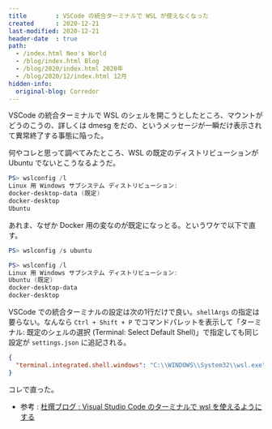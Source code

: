 ```yaml
---
title        : VSCode の統合ターミナルで WSL が使えなくなった
created      : 2020-12-21
last-modified: 2020-12-21
header-date  : true
path:
  - /index.html Neo's World
  - /blog/index.html Blog
  - /blog/2020/index.html 2020年
  - /blog/2020/12/index.html 12月
hidden-info:
  original-blog: Corredor
---
```


VSCode の統合ターミナルで WSL のシェルを開こうとしたところ、マウントがどうのこうの、詳しくは dmesg をだの、というメッセージが一瞬だけ表示されて異常終了する事態に陥った。

何やコレと思って調べてみたところ、WSL の既定のディストリビューションが Ubuntu でないとこうなるようだ。

```powershell
PS> wslconfig /l
Linux 用 Windows サブシステム ディストリビューション:
docker-desktop-data (既定)
docker-desktop
Ubuntu
```

あれま、なぜか Docker 用の変なのが既定になっとる。というワケで以下で直す。

```powershell
PS> wslconfig /s ubuntu

PS> wslconfig /l
Linux 用 Windows サブシステム ディストリビューション:
Ubuntu (既定)
docker-desktop-data
docker-desktop
```

VSCode での統合ターミナルの設定は次の1行だけで良い。`shellArgs` の指定は要らない。なんなら `Ctrl + Shift + P` でコマンドパレットを表示して「ターミナル: 既定のシェルの選択 (Terminal: Select Default Shell)」で指定しても同じ設定が `settings.json` に追記される。

```json
{
  "terminal.integrated.shell.windows": "C:\\WINDOWS\\System32\\wsl.exe"
}
```

コレで直った。

- 参考 : [杜撰ブログ : Visual Studio Code のターミナルで wsl を使えるようにする](http://sloppy-content.blog.jp/archives/18314259.html)
